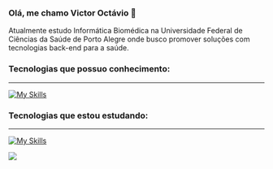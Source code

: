 ### Olá, me chamo Victor Octávio 👋 
Atualmente estudo Informática Biomédica na Universidade Federal de Ciências da Saúde de Porto Alegre
onde busco promover soluções com tecnologias back-end para a saúde.

<div>
  <!--<a href = "https://www.linkedin.com/in/victor-oct%C3%A1vio-rodrigues-alves-1392a6247/">
  <img heigh="180em" src="https://github-readme-stats.vercel.app/api?username=victor-octavio&show_icons=true&theme=dracula&include_all_commits=true&count_private=true"/>
  <img heigh="180em" src="https://github-readme-stats.vercel.app/api/top-langs/?username=victor-octavio&theme=dracula&include_all_commits=true&count_private=true"/>
  -->
</div>

### Tecnologias que possuo conhecimento:
___________
[![My Skills](https://skillicons.dev/icons?i=java,spring,nodejs,express,mysql,mongodb,docker,postman)](https://skillicons.dev)

 <!--
 <div>
  <div>
  <img allign = center height = 80 width = 60 src="https://cdn.jsdelivr.net/gh/devicons/devicon/icons/java/java-original.svg" />
  <img allign=center height = 70 width=80 src="https://cdn.jsdelivr.net/gh/devicons/devicon@latest/icons/spring/spring-original-wordmark.svg" />
  <img allign=center height = 70 width=80 src="https://cdn.jsdelivr.net/gh/devicons/devicon@latest/icons/nodejs/nodejs-original-wordmark.svg"/>
  <img allign=center height=60 width=70  src="https://cdn.jsdelivr.net/gh/devicons/devicon/icons/swift/swift-original.svg"/>
  <img allign=center height = 70 width=80 src="https://cdn.jsdelivr.net/gh/devicons/devicon/icons/mysql/mysql-plain-wordmark.svg"/>
  <img allign=center height=60 width=70  src="https://cdn.jsdelivr.net/gh/devicons/devicon@latest/icons/mongodb/mongodb-plain-wordmark.svg"/>           
  <img allign=center height = 60 width=80 src="https://cdn.jsdelivr.net/gh/devicons/devicon@latest/icons/docker/docker-plain-wordmark.svg" />
    
  </div>     
</div> 
-->

### Tecnologias que estou estudando:
____________
[![My Skills](https://skillicons.dev/icons?i=cs,dotnet,ts)](https://skillicons.dev)
 <!--
<div>  
  <img allign=center height = 60 width=70 src="https://cdn.jsdelivr.net/gh/devicons/devicon@latest/icons/typescript/typescript-original.svg"/>
  <img allign=center height = 60 width=60 src="https://cdn.jsdelivr.net/gh/devicons/devicon@latest/icons/csharp/csharp-original.svg"/> 
  <img allign=center height = 60 width=70 src="https://cdn.jsdelivr.net/gh/devicons/devicon@latest/icons/dotnetcore/dotnetcore-original.svg"/>    
        
</div>
-->
<p></p>
<div>
  <a href="https://www.linkedin.com/in/victor-oct%C3%A1vio-rodrigues-alves-1392a6247/" target="_blank">
    <img src="https://img.shields.io/badge/-LinkedIn-%230077B5?style=for-the-badge&logo=linkedin&logoColor=white" target="_blank">
  </a>
</div>


